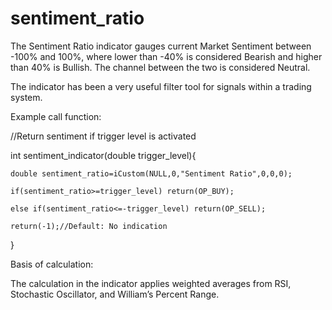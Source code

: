 # sentiment_ratio
The Sentiment Ratio indicator gauges current Market Sentiment between -100% and 100%, where lower than -40% is considered Bearish and higher than 40% is Bullish. The channel between the two is considered Neutral.

The indicator has been a very useful filter tool for signals within a trading system.

Example call function:

//Return sentiment if trigger level is activated

int sentiment_indicator(double trigger_level){

	double sentiment_ratio=iCustom(NULL,0,"Sentiment Ratio",0,0,0);

	if(sentiment_ratio>=trigger_level) return(OP_BUY);
  
	else if(sentiment_ratio<=-trigger_level) return(OP_SELL);
  
	return(-1);//Default: No indication

}

Basis of calculation:

The calculation in the indicator applies weighted averages from RSI, Stochastic Oscillator, and William’s Percent Range.
